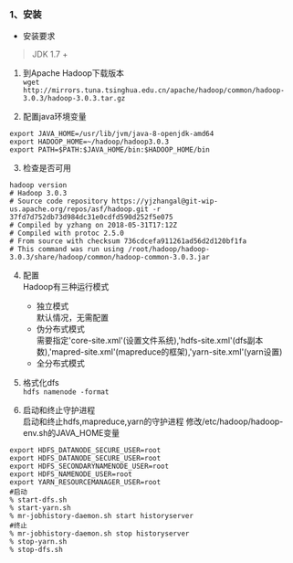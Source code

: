 ### 1、安装
* 安装要求
> JDK 1.7 +

1. 到Apache Hadoop下载版本<br/>
`wget http://mirrors.tuna.tsinghua.edu.cn/apache/hadoop/common/hadoop-3.0.3/hadoop-3.0.3.tar.gz`

2. 配置java环境变量
```shell
export JAVA_HOME=/usr/lib/jvm/java-8-openjdk-amd64
export HADOOP_HOME=~/hadoop/hadoop3.0.3
export PATH=$PATH:$JAVA_HOME/bin:$HADOOP_HOME/bin
```
3. 检查是否可用
```shell
hadoop version
# Hadoop 3.0.3
# Source code repository https://yjzhangal@git-wip-us.apache.org/repos/asf/hadoop.git -r 37fd7d752db73d984dc31e0cdfd590d252f5e075
# Compiled by yzhang on 2018-05-31T17:12Z
# Compiled with protoc 2.5.0
# From source with checksum 736cdcefa911261ad56d2d120bf1fa
# This command was run using /root/hadoop/hadoop-3.0.3/share/hadoop/common/hadoop-common-3.0.3.jar
```
4. 配置<br/>
Hadoop有三种运行模式
   * 独立模式<br/>
      默认情况，无需配置
   * 伪分布式模式<br/>
   需要指定'core-site.xml'(设置文件系统),'hdfs-site.xml'(dfs副本数),'mapred-site.xml'(mapreduce的框架),'yarn-site.xml'(yarn设置)
   * 全分布式模式

5. 格式化dfs<br/>
`hdfs namenode -format`

6. 启动和终止守护进程<br/>
启动和终止hdfs,mapreduce,yarn的守护进程
修改/etc/hadoop/hadoop-env.sh的JAVA_HOME变量
```shell
export HDFS_DATANODE_SECURE_USER=root
export HDFS_DATANODE_SECURE_USER=root
export HDFS_SECONDARYNAMENODE_USER=root
export HDFS_NAMENODE_USER=root
export YARN_RESOURCEMANAGER_USER=root
#启动
% start-dfs.sh
% start-yarn.sh
% mr-jobhistory-daemon.sh start historyserver
#终止
% mr-jobhistory-daemon.sh stop historyserver
% stop-yarn.sh
% stop-dfs.sh
```
